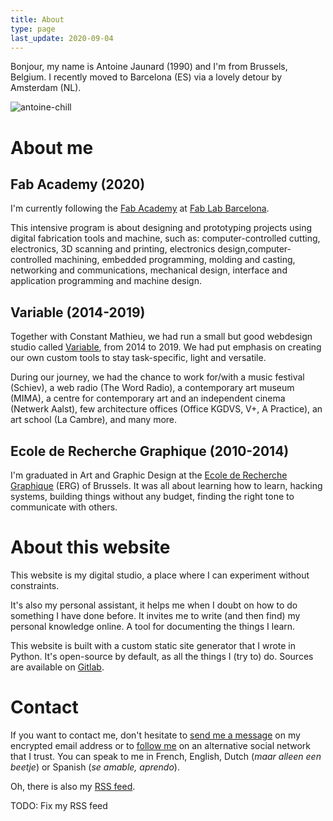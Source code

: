 ```yaml
---
title: About
type: page
last_update: 2020-09-04
---
```


Bonjour, my name is Antoine Jaunard (1990) and I'm from Brussels, Belgium. I recently moved to Barcelona (ES) via a lovely detour by Amsterdam (NL).

![antoine-chill](antoine-chill.jpg)

# About me

## Fab Academy (2020)

I'm currently following the [Fab Academy](https://fabacademy.org/) at [Fab Lab Barcelona](https://fablabbcn.org/).

This intensive program is about designing and prototyping projects using digital fabrication tools and machine, such as: computer-controlled cutting, electronics, 3D scanning and printing, electronics design,computer-controlled machining, embedded programming, molding and casting, networking and communications, mechanical design, interface and application programming and machine design.

## Variable (2014-2019)

Together with Constant Mathieu, we had run a small but good webdesign studio called [Variable](http://variable.club/), from 2014 to 2019. We had put emphasis on creating our own custom tools to stay task-specific, light and versatile.

During our journey, we had the chance to work for/with a music festival (Schiev), a web radio (The Word Radio), a contemporary art museum (MIMA), a centre for contemporary art and an independent cinema (Netwerk Aalst), few architecture offices (Office KGDVS, V+, A Practice), an art school (La Cambre), and many more.

## Ecole de Recherche Graphique (2010-2014)

I'm graduated in Art and Graphic Design at the [Ecole de Recherche Graphique](http://erg.be) (ERG) of Brussels.
It was all about learning how to learn, hacking systems, building things without any budget, finding the right tone to communicate with others.

# About this website

This website is my digital studio, a place where I can experiment without constraints.

It's also my personal assistant, it helps me when I doubt on how to do something I have done before. It invites me to write (and then find) my personal knowledge online.
A tool for documenting the things I learn.

This website is built with a custom static site generator that I wrote in Python. It's open-source by default, as all the things I (try to) do. Sources are available on [Gitlab](https://gitlab.com/antoine.j/dok-antoine-studio).

# Contact

If you want to contact me, don't hesitate to [send me a message](mailto:antoine.stuff@pm.me) on my encrypted email address or to [follow me](https://merveilles.town/@focus404) on an alternative social network that I trust. You can speak to me in French, English, Dutch (*maar alleen een beetje*) or Spanish (*se amable, aprendo*).

Oh, there is also my [RSS feed](rss.xml).

TODO: Fix my RSS feed